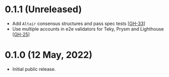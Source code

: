 
# 0.1.1 (Unreleased)

- Add `Altair` consensus structures and pass spec tests [[GH-33](https://github.com/umbracle/eth2-validator/issues/33)]
- Use multiple accounts in e2e validators for Teky, Prysm and Lighthouse [[GH-25](https://github.com/umbracle/eth2-validator/issues/25)]

# 0.1.0 (12 May, 2022)

- Initial public release.
